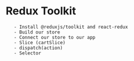 # Redux Toolkit
       - Install @reduxjs/toolkit and react-redux
       - Build our store
       - Connect our store to our app
       - Slice (cartSlice)
       - dispatch(action)
       - Selector
